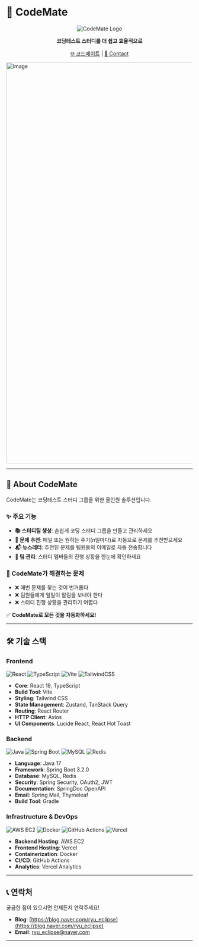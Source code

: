 # 🚀 CodeMate


<div align="center">

![CodeMate Logo](https://img.shields.io/badge/CodeMate-코딩스터디_솔루션-blue?style=for-the-badge)

**코딩테스트 스터디를 더 쉽고 효율적으로**

[🌐 코드메이트](https://www.codemate.kr/) | [📧 Contact](mailto:ryu_eclipse@naver.com)

</div>
<img width="1920" height="1079" alt="image" src="https://github.com/user-attachments/assets/5c61a021-7ec1-4036-ae09-d3ac19df257c" />

---

## 📖 About CodeMate

CodeMate는 코딩테스트 스터디 그룹을 위한 올인원 솔루션입니다.

### ✨ 주요 기능

- **📚 스터디팀 생성**: 손쉽게 코딩 스터디 그룹을 만들고 관리하세요
- **🎯 문제 추천**: 매일 또는 원하는 주기(n일마다)로 자동으로 문제를 추천받으세요
- **📬 뉴스레터**: 추천된 문제를 팀원들의 이메일로 자동 전송합니다
- **👥 팀 관리**: 스터디 멤버들의 진행 상황을 한눈에 확인하세요

### 🎯 CodeMate가 해결하는 문제

- ❌ 매번 문제를 찾는 것이 번거롭다
- ❌ 팀원들에게 일일이 알림을 보내야 한다
- ❌ 스터디 진행 상황을 관리하기 어렵다

✅ **CodeMate로 모든 것을 자동화하세요!**

---

## 🛠 기술 스택

### Frontend
![React](https://img.shields.io/badge/React-19.1.1-61DAFB?style=flat-square&logo=react&logoColor=white)
![TypeScript](https://img.shields.io/badge/TypeScript-5.8.3-3178C6?style=flat-square&logo=typescript&logoColor=white)
![Vite](https://img.shields.io/badge/Vite-7.1.6-646CFF?style=flat-square&logo=vite&logoColor=white)
![TailwindCSS](https://img.shields.io/badge/Tailwind_CSS-3.4.17-06B6D4?style=flat-square&logo=tailwindcss&logoColor=white)

- **Core**: React 19, TypeScript
- **Build Tool**: Vite
- **Styling**: Tailwind CSS
- **State Management**: Zustand, TanStack Query
- **Routing**: React Router
- **HTTP Client**: Axios
- **UI Components**: Lucide React, React Hot Toast

### Backend
![Java](https://img.shields.io/badge/Java-17-007396?style=flat-square&logo=openjdk&logoColor=white)
![Spring Boot](https://img.shields.io/badge/Spring_Boot-3.2.0-6DB33F?style=flat-square&logo=springboot&logoColor=white)
![MySQL](https://img.shields.io/badge/MySQL-4479A1?style=flat-square&logo=mysql&logoColor=white)
![Redis](https://img.shields.io/badge/Redis-DC382D?style=flat-square&logo=redis&logoColor=white)

- **Language**: Java 17
- **Framework**: Spring Boot 3.2.0
- **Database**: MySQL, Redis
- **Security**: Spring Security, OAuth2, JWT
- **Documentation**: SpringDoc OpenAPI
- **Email**: Spring Mail, Thymeleaf
- **Build Tool**: Gradle

### Infrastructure & DevOps
![AWS EC2](https://img.shields.io/badge/AWS_EC2-FF9900?style=flat-square&logo=amazonec2&logoColor=white)
![Docker](https://img.shields.io/badge/Docker-2496ED?style=flat-square&logo=docker&logoColor=white)
![GitHub Actions](https://img.shields.io/badge/GitHub_Actions-2088FF?style=flat-square&logo=githubactions&logoColor=white)
![Vercel](https://img.shields.io/badge/Vercel-000000?style=flat-square&logo=vercel&logoColor=white)

- **Backend Hosting**: AWS EC2
- **Frontend Hosting**: Vercel
- **Containerization**: Docker
- **CI/CD**: GitHub Actions
- **Analytics**: Vercel Analytics

---



## 📞 연락처

궁금한 점이 있으시면 언제든지 연락주세요!

- **Blog**: [https://blog.naver.com/ryu_eclipse](https://blog.naver.com/ryu_eclipse)
- **Email**: ryu_eclipse@naver.com

---

</div>
